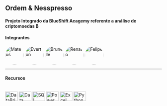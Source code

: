 ## Ordem & Nesspresso
#### Projeto Integrado  da BlueShift Acagemy referente a análise de criptomoedas ₿
<h4>Integrantes</h4>

<div>
  <img align="center" alt="Mateus" height="60" style="border-radius:50px;" src="https://media-exp1.licdn.com/dms/image/C5603AQFbZkbMXyrAkQ/profile-displayphoto-shrink_200_200/0/1644421523696?e=1649894400&v=beta&t=ZQIj9NhvN8RgfpEUkpbatv2H-nNrZBn2yv5fujOfKg4">
  <img align="center" alt="Everton" height="60"  style="border-radius:50px;" src="https://media-exp1.licdn.com/dms/image/C4D03AQHE5P0Ii1dOUA/profile-displayphoto-shrink_100_100/0/1625080705960?e=1649894400&v=beta&t=XSaHunEs09d68Umj6lqPRjAA5P3lfFCp8xJWxZR5hwQ">
  <img align="center" alt="Brunelle" height="60" style="border-radius:50px;" src="https://media-exp1.licdn.com/dms/image/C4E03AQFA86rsJYSM0g/profile-displayphoto-shrink_200_200/0/1633011008995?e=1649894400&v=beta&t=qLv5aGrO2kvXj7fVr8sKp0TTmUAVdbNaS7pI1yGldd4">
  <img align="center" alt="Renato" height="60" style="border-radius:50px;" src="https://media-exp1.licdn.com/dms/image/C4D03AQGyfJWhwNwlVA/profile-displayphoto-shrink_200_200/0/1635524223078?e=1649894400&v=beta&t=Lu_X3iIsMDe2fdfgGAYbhycMArkl0oAEhoBSBWCPCsA">
  <img align="center" alt="Felipe" height="60" style="border-radius:50px;" src="https://media-exp1.licdn.com/dms/image/C4D03AQGs26p5bosQdw/profile-displayphoto-shrink_200_200/0/1636552083779?e=1649894400&v=beta&t=UmOzXr3zhpPkLQ28MArPI581m2Q72iz4eo0RSlp5zH0">
  
</div>
<hr>
<h4>Recursos</h4>

<div style="display: inline_block"><br>
  <img align="center" alt="DataBrickis" height="30" width="40" src="https://azure.microsoft.com/svghandler/databricks/?width=600&height=315">
  <img align="center" alt="Data Factory" height="30" width="40" src="https://www.clipartmax.com/png/full/152-1520624_azure-data-factory-azure-data-factory-logo.png">
  <img align="center" alt="SQL Server" height="30" width="40" src="https://www.clipartmax.com/png/small/87-879804_exported-database-from-azure-sql-failed-to-be-imported-sql-azure.png">
  <img align="center" alt="Power BI" height="30" width="40" src="https://www.clipartmax.com/png/small/17-172861_power-bi-is-a-business-analytics-service-provided-by-power-bi-logo.png">
  <img align="center" alt="Excel" height="30" width="40" src="https://www.clipartmax.com/png/small/17-173519_microsoft%C2%AE-office-excel%C2%AE-microsoft-excel-logo-2013.png">
  <img align="center" alt="Python" height="30" width="40" src="https://www.clipartmax.com/png/full/83-834304_course-key-features-python-logo.png">


</div>

